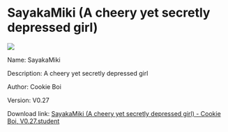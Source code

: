 # SayakaMiki (A cheery yet secretly depressed girl)

<img src = "https://raw.githubusercontent.com/Arbiter1223/Koukou-Gurashi-Custom-Students/master/Students/Files/SayakaMiki%20(A%20cheery%20yet%20secretly%20depressed%20girl).png">

Name: SayakaMiki

Description: A cheery yet secretly depressed girl

Author: Cookie Boi

Version: V0.27

Download link: <a href="https://raw.githubusercontent.com/Arbiter1223/Koukou-Gurashi-Custom-Students/master/Students/Files/SayakaMiki%20(A%20cheery%20yet%20secretly%20depressed%20girl)%20-%20Cookie%20Boi%2C%20V0.27.student">SayakaMiki (A cheery yet secretly depressed girl) - Cookie Boi, V0.27.student</a>
